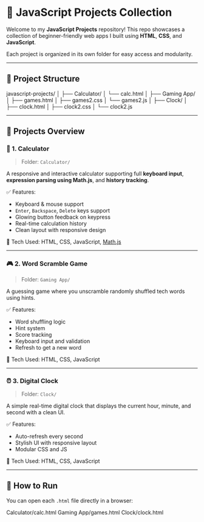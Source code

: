 # 🧠 JavaScript Projects Collection

Welcome to my **JavaScript Projects** repository! This repo showcases a collection of beginner-friendly web apps I built using **HTML**, **CSS**, and **JavaScript**.

Each project is organized in its own folder for easy access and modularity.

---

## 📁 Project Structure

javascript-projects/
│
├── Calculator/
│ └── calc.html
│
├── Gaming App/
│ ├── games.html
│ ├── games2.css
│ └── games2.js
│
├── Clock/
│ ├── clock.html
│ ├── clock2.css
│ └── clock2.js

---

## 🚀 Projects Overview

### 🔢 1. Calculator

> Folder: `Calculator/`

A responsive and interactive calculator supporting full **keyboard input**, **expression parsing using Math.js**, and **history tracking**.

✅ Features:
- Keyboard & mouse support  
- `Enter`, `Backspace`, `Delete` keys support  
- Glowing button feedback on keypress  
- Real-time calculation history  
- Clean layout with responsive design

🔧 Tech Used: HTML, CSS, JavaScript, [Math.js](https://mathjs.org/)

---

### 🎮 2. Word Scramble Game

> Folder: `Gaming App/`

A guessing game where you unscramble randomly shuffled tech words using hints.

✅ Features:
- Word shuffling logic  
- Hint system  
- Score tracking  
- Keyboard input and validation  
- Refresh to get a new word

🔧 Tech Used: HTML, CSS, JavaScript

---

### ⏰ 3. Digital Clock

> Folder: `Clock/`

A simple real-time digital clock that displays the current hour, minute, and second with a clean UI.

✅ Features:
- Auto-refresh every second  
- Stylish UI with responsive layout  
- Modular CSS and JS

🔧 Tech Used: HTML, CSS, JavaScript

---

## 🧪 How to Run

You can open each `.html` file directly in a browser:

Calculator/calc.html
Gaming App/games.html
Clock/clock.html
